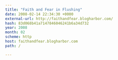 ```yaml
---
title: "Faith and Fear in Flushing"
date: 2008-02-14 22:34:30 +0000
external-url: http://faithandfear.blogharbor.com/
hash: 83d068b41a7147846046241b6a34d732
year: 2008
month: 02
scheme: http
host: faithandfear.blogharbor.com
path: /

---
```



